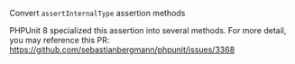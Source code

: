 Convert `assertInternalType` assertion methods

PHPUnit 8 specialized this assertion into several methods. For more detail, you may reference this PR: https://github.com/sebastianbergmann/phpunit/issues/3368
